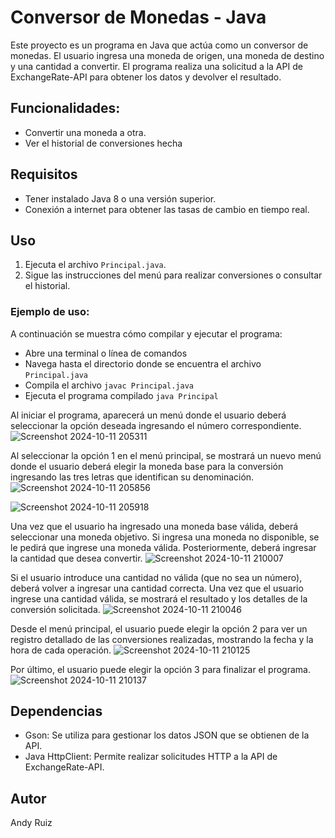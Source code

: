# Conversor de Monedas - Java

Este proyecto es un programa en Java que actúa como un conversor de monedas. El usuario ingresa una moneda de origen, una moneda de destino y una cantidad a convertir. El programa realiza una solicitud a la API de ExchangeRate-API para obtener los datos y devolver el resultado.

## Funcionalidades:

- Convertir una moneda a otra.
- Ver el historial de conversiones hecha

## Requisitos

- Tener instalado Java 8 o una versión superior.
- Conexión a internet para obtener las tasas de cambio en tiempo real.

## Uso

1. Ejecuta el archivo `Principal.java`.
2. Sigue las instrucciones del menú para realizar conversiones o consultar el historial.

### Ejemplo de uso:

A continuación se muestra cómo compilar y ejecutar el programa:

- Abre una terminal o línea de comandos
- Navega hasta el directorio donde se encuentra el archivo `Principal.java`
- Compila el archivo `javac Principal.java`
- Ejecuta el programa compilado `java Principal`

Al iniciar el programa, aparecerá un menú donde el usuario deberá seleccionar la opción deseada ingresando el número correspondiente.
![Screenshot 2024-10-11 205311](https://github.com/user-attachments/assets/d6ba5daf-69bb-4292-8d93-17a594ddbf6e)

Al seleccionar la opción 1 en el menú principal, se mostrará un nuevo menú donde el usuario deberá elegir la moneda base para la conversión ingresando las tres letras que identifican su denominación.
![Screenshot 2024-10-11 205856](https://github.com/user-attachments/assets/4e839077-b045-4044-a315-c83d7cefe981)


![Screenshot 2024-10-11 205918](https://github.com/user-attachments/assets/f05dc548-261b-466a-b661-4d7d16c5aace)

Una vez que el usuario ha ingresado una moneda base válida, deberá seleccionar una moneda objetivo. Si ingresa una moneda no disponible, se le pedirá que ingrese una moneda válida. Posteriormente, deberá ingresar la cantidad que desea convertir.
![Screenshot 2024-10-11 210007](https://github.com/user-attachments/assets/7f1f1b28-3524-4f4c-a0e9-53754f7fe945)

Si el usuario introduce una cantidad no válida (que no sea un número), deberá volver a ingresar una cantidad correcta. Una vez que el usuario ingrese una cantidad válida, se mostrará el resultado y los detalles de la conversión solicitada.
![Screenshot 2024-10-11 210046](https://github.com/user-attachments/assets/5fd3018b-afe2-40ba-9902-e0b24e2be187)

Desde el menú principal, el usuario puede elegir la opción 2 para ver un registro detallado de las conversiones realizadas, mostrando la fecha y la hora de cada operación.
![Screenshot 2024-10-11 210125](https://github.com/user-attachments/assets/6cb5ee9f-934e-4767-9ef8-a1fb46efc945)

Por último, el usuario puede elegir la opción 3 para finalizar el programa.
![Screenshot 2024-10-11 210137](https://github.com/user-attachments/assets/f00056d0-3d8a-4dc4-b5ba-c5e8eb378fa2)

## Dependencias

- Gson: Se utiliza para gestionar los datos JSON que se obtienen de la API.
- Java HttpClient: Permite realizar solicitudes HTTP a la API de ExchangeRate-API.

## Autor
Andy Ruiz

